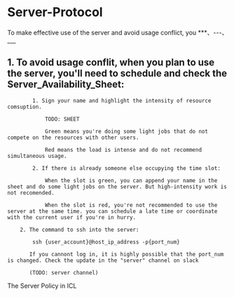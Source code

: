 # Server-Protocol
To make effective use of the server and avoid usage conflict, you
***、---、___
## 1. To avoid usage conflit, when you plan to use the server, you'll need to schedule and check the Server_Availability_Sheet:  
            1. Sign your name and highlight the intensity of resource comsuption.
            
                TODO: SHEET
                
                Green means you're doing some light jobs that do not compete on the resources with other users. 
                
                Red means the load is intense and do not recommend simultaneous usage. 
                
            2. If there is already someone else occupying the time slot:
            
                When the slot is green, you can append your name in the sheet and do some light jobs on the server. But high-intensity work is not recomended. 
                
                When the slot is red, you're not recommended to use the server at the same time. you can schedule a late time or coordinate with the current user if you're in hurry.
                
        2. The command to ssh into the server:
        
            ssh {user_account}@host_ip_address -p{port_num}
            
           If you cannont log in, it is highly possible that the port_num is changed. Check the update in the "server" channel on slack
           
           (TODO: server channel)



The Server Policy in ICL
